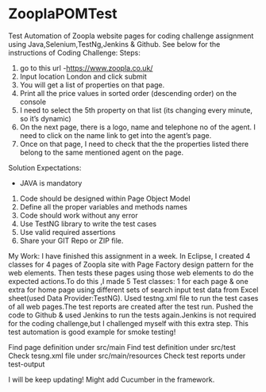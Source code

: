 # ZooplaPOMTest
Test Automation of Zoopla website pages for coding challenge assignment using Java,Selenium,TestNg,Jenkins & Github.
See below for the instructions of Coding Challenge:
Steps:
1) go to this url -https://www.zoopla.co.uk/
2) Input location London and click submit
3) You will get a list of properties on that page. 
4) Print all the price values in sorted order (descending order) on the console
5) I need to select the 5th property on that list (its changing every minute, so it’s dynamic) 
6) On the next page, there is a logo, name and telephone no of the agent. I need to click on the name link to get into the agent’s page.
7) Once on that page, I need to check that the the properties listed there belong to the same mentioned agent on the page.

Solution Expectations:
- JAVA is mandatory
1. Code should be designed within Page Object Model
2.  Define all the proper variables and methods names
3. Code should work without any error
4. Use TestNG library to write the test cases
5. Use valid required assertions
6. Share your GIT Repo or ZIP file.

My Work:
  I have finished this assignment in a week. In Eclipse, I created 4 classes for 4 pages of Zoopla site with Page Factory design pattern for the web elements.
Then tests these pages using those web elements to do the expected actions.To do this ,I made 5 Test classes: 1 for each page & one extra for home page using different 
sets of search input test data from Excel sheet(used Data Provider:TestNG). Used testng.xml file to run the test cases of all web pages.The test reports are created after the test run.
Pushed the code to Github & used Jenkins to run the tests again.Jenkins is not required for the coding challenge,but I challenged myself with this extra step.
This test automation is good example for smoke testing!


Find page definition under src/main 
Find test definition under src/test
Check tesng.xml file under src/main/resources
Check test reports under test-output

I will be keep updating! Might add Cucumber in the framework.
